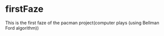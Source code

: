 # firstFaze
This is the first faze of the pacman project(computer plays (using Bellman Ford algorithm))
